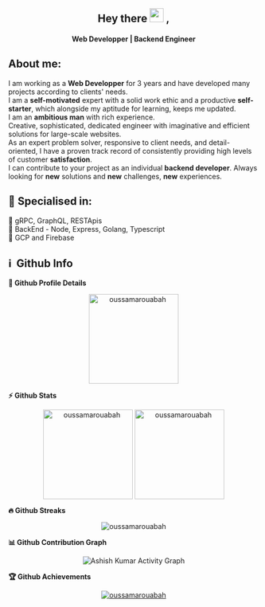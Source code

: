 <!-- </p>
<p align="center">  
<img src="https://golang.org/doc/gopher/fiveyears.jpg" width="800">
</p>
-->

<h2 align="center">
  Hey there <img src="https://media.giphy.com/media/hvRJCLFzcasrR4ia7z/giphy.gif" width="28"> ,
</h2>

<h4 align='center'>
  Web Developper | Backend Engineer
</h4>

## About me:

<p>
I am working as a <b>Web Developper</b> for 3 years and have developed many projects according to clients' needs.<br>
I am a <b>self-motivated</b> expert with a solid work ethic and a productive <b>self-starter</b>, which alongside my aptitude for learning, keeps me updated. <br>
I am an <b>ambitious man</b> with rich experience.<br>
Creative, sophisticated, dedicated engineer with imaginative and efficient solutions for large-scale websites.<br>
As an expert problem solver, responsive to client needs, and detail-oriented, I have a proven track record of consistently providing high levels of customer <b>satisfaction</b>.<br>
I can contribute to your project as an individual <b>backend developer</b>.
Always looking for <b>new</b> solutions and <b>new</b> challenges, <b>new</b> experiences.<br>
</p>

<h2>🥇 Specialised in:</h2>
<p>🔸 gRPC, GraphQL, RESTApis
<br>🔸 BackEnd - Node, Express, Golang, Typescript
<br>🔸 GCP and Firebase
<p>

<h2>ℹ️ &nbsp;Github Info</h2>
	
  <summary><b>🔎 Github Profile Details</b></summary>
<p align="center"><img height="180em" src="https://github-profile-summary-cards.vercel.app/api/cards/profile-details?username=oussamarouabah&theme=github_dark" alt="oussamarouabah" align = "center"/></p>

  <summary><b>⚡ Github Stats</b></summary>
<p align="center"><img height="180em" src="https://github-readme-stats.vercel.app/api?username=oussamarouabah&hide_border=true&count_private=true&show_icons=true&theme=radical" alt="oussamarouabah" align = "center"/>
<img height="180em" src="https://github-readme-stats.vercel.app/api/top-langs?username=oussamarouabah&show_icons=true&locale=en&layout=compact&hide_border=true&theme=radical" alt="oussamarouabah" align = "center"/></p>

 <summary><b>🔥 Github Streaks</b></summary>
<p align="center"><img src="https://github-readme-streak-stats.herokuapp.com/?user=oussamarouabah&theme=black-ice&hide_border=true&stroke=0000&background=0D1117&ring=e05397&fire=e05397&currStreakLabel=e05397" alt="oussamarouabah" /></p>

<summary><b>📊 Github Contribution Graph</b></summary>
<p align="center"<a href="#"><img alt="Ashish Kumar Activity Graph" src="https://activity-graph.herokuapp.com/graph?username=oussamarouabah&bg_color=0D1117&color=e05397&line=e05397&point=FFFFFF&hide_border=true&" /></a></p>
<!-- </details>
<details>    -->
 <summary><b>🏆 Github Achievements</b></summary>
<p align="center"> <a href="https://github.com/oussamarouabah"><img src="https://github-profile-trophy.vercel.app/?username=oussamarouabah&margin-w=5&theme=radical" alt="oussamarouabah" /></a> </p>

<br>



